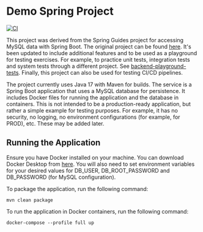 # Demo Spring Project

[![CI](https://github.com/koranke/backend-playground/actions/workflows/build-and-test-jobs.yml/badge.svg)](https://github.com/koranke/backend-playground/actions/workflows/build-and-test-jobs.yml)

This project was derived from the Spring Guides project for accessing MySQL data with Spring Boot. The original project 
can be found [here](https://spring.io/guides/gs/accessing-data-mysql/).
It's been updated to include additional features and to be used as a playground for testing exercises.  For example,
to practice unit tests, integration tests and system tests through a different project. See [backend-playground-tests](https://github.com/koranke/backend-playground-tests).
Finally, this project can also be used for testing CI/CD pipelines.

The project currently uses Java 17 with Maven for builds.  The service is a Spring Boot application that uses a MySQL
database for persistence. It includes Docker files for running the application and the database in containers.
This is not intended to be a production-ready application, but rather a simple example for testing purposes.
For example, it has no security, no logging, no environment configurations (for example, for PROD), etc.  These may be
added later.

## Running the Application
Ensure you have Docker installed on your machine.  You can download Docker Desktop from [here](https://www.docker.com/products/docker-desktop).
You will also need to set environment variables for your desired values for DB_USER, DB_ROOT_PASSWORD and DB_PASSWORD (for MySQL configuration).

To package the application, run the following command:
```shell
mvn clean package
```

To run the application in Docker containers, run the following command:
```shell
docker-compose --profile full up
```

